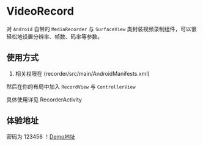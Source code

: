 # VideoRecord

对 `Android` 自带的 `MediaRecorder` 与 `SurfaceView`
类封装视频录制组件，可以很轻松地设置分辨率、帧数、码率等参数。

## 使用方式
1. 相关权限在 (recorder/src/main/AndroidManifests.xml)

然后在你的布局中加入 `RecordView` 与 `ControllerView`

具体使用详见 RecorderActivity

## 体验地址
密码为 123456
！[Demo地址](https://www.pgyer.com/SQcD)
